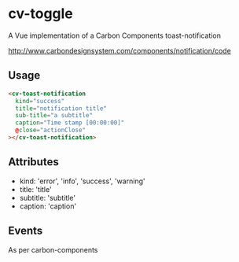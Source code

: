 # cv-toggle

A Vue implementation of a Carbon Components toast-notification

http://www.carbondesignsystem.com/components/notification/code

## Usage

```html
<cv-toast-notification
  kind="success"
  title="notification title"
  sub-title="a subtitle"
  caption="Time stamp [00:00:00]"
  @close="actionClose"
></cv-toast-notification>
```

## Attributes

- kind: 'error', 'info', 'success', 'warning'
- title: 'title'
- subtitle: 'subtitle'
- caption: 'caption'

## Events

As per carbon-components
